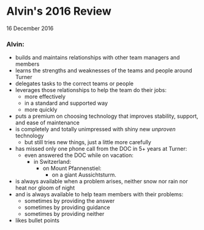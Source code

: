 # Alvin's 2016 Review
16 December 2016

### Alvin:

  * builds and maintains relationships with other team managers and members
  * learns the strengths and weaknesses of the teams and people around Turner
  * delegates tasks to the correct teams or people
  * leverages those relationships to help the team do their jobs:
    * more effectively
    * in a standard and supported way
    * more quickly
  * puts a premium on choosing technology that improves stability, support, and ease of maintenance
  * is completely and totally unimpressed with shiny new _unproven_ technology
    * but still tries new things, just a little more carefully
  * has missed only one phone call from the DOC in 5+ years at Turner:
    + even answered the DOC while on vacation:
      * in Switzerland:
        * on Mount Pfannenstiel:
          * on a giant Aussichtsturm.
  * is always available when a problem arises, neither snow nor rain nor heat nor gloom of night
  * and is always available to help team members with their problems:
    * sometimes by providing the answer
    * sometimes by providing guidance
    * sometimes by providing neither
  * likes bullet points
